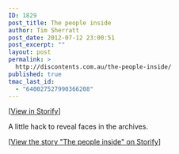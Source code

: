 ```yaml
---
ID: 1829
post_title: The people inside
author: Tim Sherratt
post_date: 2012-07-12 23:00:51
post_excerpt: ""
layout: post
permalink: >
  http://discontents.com.au/the-people-inside/
published: true
tmac_last_id:
  - "640027527990366208"
---
```

[<a href="http://storify.com/wragge/the-people-inside">View in Storify</a>]

A little hack to reveal faces in the archives.
<!--more-->

<script src="http://storify.com/wragge/the-people-inside.js?header=false&border=false"></script><noscript>[<a href="http://storify.com/wragge/the-people-inside" target="_blank">View the story "The people inside" on Storify</a>]</noscript>